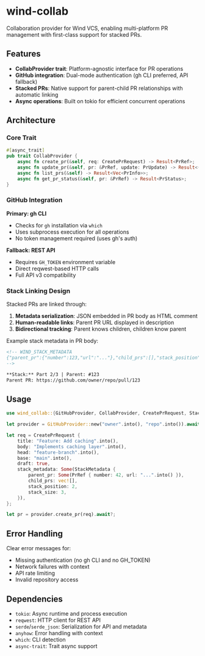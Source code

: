 # wind-collab

Collaboration provider for Wind VCS, enabling multi-platform PR management with first-class support for stacked PRs.

## Features

- **CollabProvider trait**: Platform-agnostic interface for PR operations
- **GitHub integration**: Dual-mode authentication (gh CLI preferred, API fallback)
- **Stacked PRs**: Native support for parent-child PR relationships with automatic linking
- **Async operations**: Built on tokio for efficient concurrent operations

## Architecture

### Core Trait

```rust
#[async_trait]
pub trait CollabProvider {
    async fn create_pr(&self, req: CreatePrRequest) -> Result<PrRef>;
    async fn update_pr(&self, pr: &PrRef, update: PrUpdate) -> Result<()>;
    async fn list_prs(&self) -> Result<Vec<PrInfo>>;
    async fn get_pr_status(&self, pr: &PrRef) -> Result<PrStatus>;
}
```

### GitHub Integration

**Primary: gh CLI**
- Checks for `gh` installation via `which`
- Uses subprocess execution for all operations
- No token management required (uses gh's auth)

**Fallback: REST API**
- Requires `GH_TOKEN` environment variable
- Direct reqwest-based HTTP calls
- Full API v3 compatibility

### Stack Linking Design

Stacked PRs are linked through:
1. **Metadata serialization**: JSON embedded in PR body as HTML comment
2. **Human-readable links**: Parent PR URL displayed in description
3. **Bidirectional tracking**: Parent knows children, children know parent

Example stack metadata in PR body:
```markdown
<!-- WIND_STACK_METADATA
{"parent_pr":{"number":123,"url":"..."},"child_prs":[],"stack_position":2,"stack_size":3}
-->

**Stack:** Part 2/3 | Parent: #123
Parent PR: https://github.com/owner/repo/pull/123
```

## Usage

```rust
use wind_collab::{GitHubProvider, CollabProvider, CreatePrRequest, StackMetadata, PrRef};

let provider = GitHubProvider::new("owner".into(), "repo".into()).await?;

let req = CreatePrRequest {
    title: "Feature: Add caching".into(),
    body: "Implements caching layer".into(),
    head: "feature-branch".into(),
    base: "main".into(),
    draft: true,
    stack_metadata: Some(StackMetadata {
        parent_pr: Some(PrRef { number: 42, url: "...".into() }),
        child_prs: vec![],
        stack_position: 2,
        stack_size: 3,
    }),
};

let pr = provider.create_pr(req).await?;
```

## Error Handling

Clear error messages for:
- Missing authentication (no gh CLI and no GH_TOKEN)
- Network failures with context
- API rate limiting
- Invalid repository access

## Dependencies

- `tokio`: Async runtime and process execution
- `reqwest`: HTTP client for REST API
- `serde`/`serde_json`: Serialization for API and metadata
- `anyhow`: Error handling with context
- `which`: CLI detection
- `async-trait`: Trait async support
